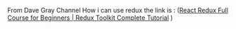 From Dave Gray Channel How i can use redux the link is :
 ([React Redux Full Course for Beginners | Redux Toolkit Complete Tutorial](https://www.youtube.com/watch?v=NqzdVN2tyvQ&list=PL0Zuz27SZ-6M1J5I1w2-uZx36Qp6qhjKo&index=9)
)